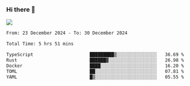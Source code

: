 ### Hi there 👋️

![](https://komarev.com/ghpvc/?username=Loner1024)

<!--START_SECTION:waka-->

```txt
From: 23 December 2024 - To: 30 December 2024

Total Time: 5 hrs 51 mins

TypeScript                     █████████▒░░░░░░░░░░░░░░░   36.69 %
Rust                           ██████▓░░░░░░░░░░░░░░░░░░   26.98 %
Docker                         ████░░░░░░░░░░░░░░░░░░░░░   16.20 %
TOML                           ██░░░░░░░░░░░░░░░░░░░░░░░   07.81 %
YAML                           █▒░░░░░░░░░░░░░░░░░░░░░░░   05.55 %
```

<!--END_SECTION:waka-->



